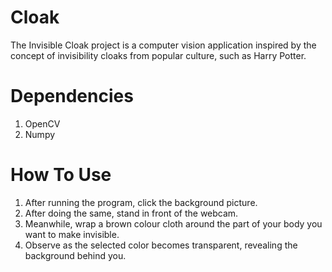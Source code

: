 # Cloak
The Invisible Cloak project is a computer vision application inspired by the concept of invisibility cloaks from popular culture, such as Harry Potter. 

# Dependencies 
1. OpenCV
2. Numpy

# How To Use
1. After running the program, click the background picture.
2. After doing the same, stand in front of the webcam.
3. Meanwhile, wrap a brown colour cloth around the part of your body you want to make invisible.
4. Observe as the selected color becomes transparent, revealing the background behind you.
